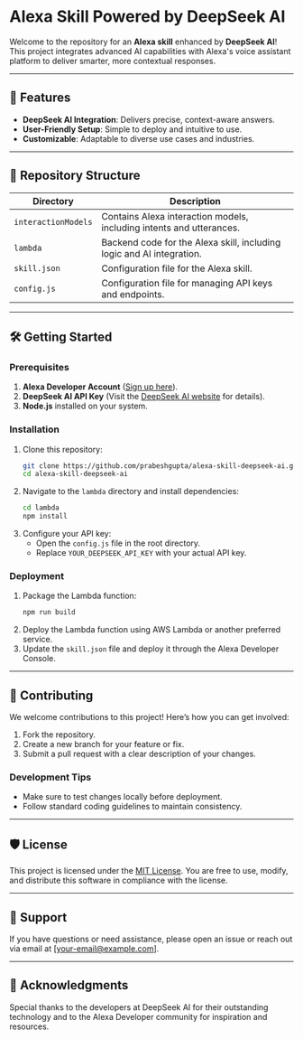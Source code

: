 # Alexa Skill Powered by DeepSeek AI

Welcome to the repository for an **Alexa skill** enhanced by **DeepSeek AI**! This project integrates advanced AI capabilities with Alexa's voice assistant platform to deliver smarter, more contextual responses.

---

## 🌟 Features
- **DeepSeek AI Integration**: Delivers precise, context-aware answers.
- **User-Friendly Setup**: Simple to deploy and intuitive to use.
- **Customizable**: Adaptable to diverse use cases and industries.

---

## 🚀 Repository Structure

| Directory          | Description |
|--------------------|-------------|
| `interactionModels`| Contains Alexa interaction models, including intents and utterances. |
| `lambda`           | Backend code for the Alexa skill, including logic and AI integration. |
| `skill.json`       | Configuration file for the Alexa skill. |
| `config.js`        | Configuration file for managing API keys and endpoints. |

---

## 🛠️ Getting Started

### Prerequisites
1. **Alexa Developer Account** ([Sign up here](https://developer.amazon.com/alexa)).
2. **DeepSeek AI API Key** (Visit the [DeepSeek AI website](https://www.deepseek.ai) for details).
3. **Node.js** installed on your system.

### Installation
1. Clone this repository:
   ```bash
   git clone https://github.com/prabeshgupta/alexa-skill-deepseek-ai.git
   cd alexa-skill-deepseek-ai
   ```
2. Navigate to the `lambda` directory and install dependencies:
   ```bash
   cd lambda
   npm install
   ```
3. Configure your API key:
   - Open the `config.js` file in the root directory.
   - Replace `YOUR_DEEPSEEK_API_KEY` with your actual API key.

### Deployment
1. Package the Lambda function:
   ```bash
   npm run build
   ```
2. Deploy the Lambda function using AWS Lambda or another preferred service.
3. Update the `skill.json` file and deploy it through the Alexa Developer Console.

---

## 🧩 Contributing
We welcome contributions to this project! Here’s how you can get involved:
1. Fork the repository.
2. Create a new branch for your feature or fix.
3. Submit a pull request with a clear description of your changes.

### Development Tips
- Make sure to test changes locally before deployment.
- Follow standard coding guidelines to maintain consistency.

---

## 🛡️ License
This project is licensed under the [MIT License](LICENSE). You are free to use, modify, and distribute this software in compliance with the license.

---

## 💬 Support
If you have questions or need assistance, please open an issue or reach out via email at [your-email@example.com].

---

## 📢 Acknowledgments
Special thanks to the developers at DeepSeek AI for their outstanding technology and to the Alexa Developer community for inspiration and resources.

